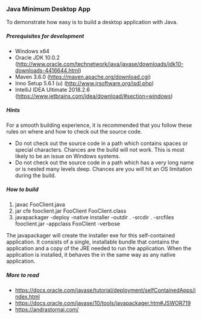 ### Java Minimum Desktop App

To demonstrate how easy is to build a desktop application with Java.

##### Prerequisites for development

* Windows x64
* Oracle JDK 10.0.2 (http://www.oracle.com/technetwork/java/javase/downloads/jdk10-downloads-4416644.html)
* Maven 3.6.0 (https://maven.apache.org/download.cgi)
* Inno Setup 5.6.1 (u) (http://www.jrsoftware.org/isdl.php)
* IntelliJ IDEA Ultimate 2018.2.6 (https://www.jetbrains.com/idea/download/#section=windows)

##### Hints

For a smooth building experience, it is recommended that you follow these rules on where and how to check out the source code.
* Do not check out the source code in a path which contains spaces or special characters. Chances are the build will not work. This is most likely to be an issue on Windows systems.
* Do not check out the source code in a path which has a very long name or is nested many levels deep. Chances are you will hit an OS limitation during the build.

##### How to build

1. javac FooClient.java
2. jar cfe fooclient.jar FooClient FooClient.class
3. javapackager -deploy -native installer -outdir . -srcdir . -srcfiles fooclient.jar -appclass FooClient -verbose

The javapackager will create the installer exe for this self-contained application. It consists of a single, installable bundle that contains the application and a copy of the JRE needed to run the application. When the application is installed, it behaves the in the same way as any native application.

##### More to read

* https://docs.oracle.com/javase/tutorial/deployment/selfContainedApps/index.html
* https://docs.oracle.com/javase/10/tools/javapackager.htm#JSWOR719
* https://andrastornai.com/
